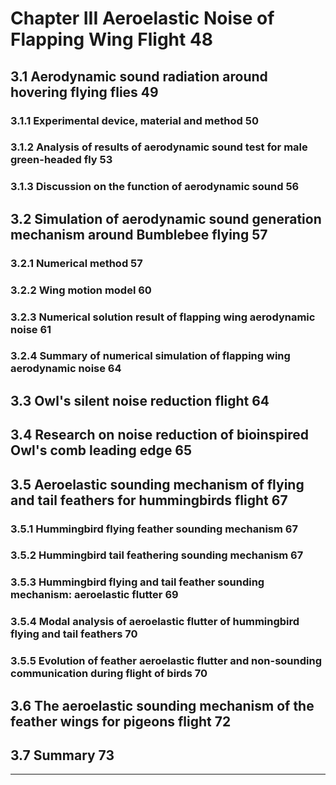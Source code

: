 ﻿# Chapter III Aeroelastic Noise of Flapping Wing Flight								48

## 3.1 Aerodynamic sound radiation around hovering flying flies							49

### 3.1.1 Experimental device, material and method								50

### 3.1.2 Analysis of results of aerodynamic sound test for male green-headed fly				53

### 3.1.3 Discussion on the function of aerodynamic sound							56

## 3.2 Simulation of aerodynamic sound generation mechanism around Bumblebee flying				57

### 3.2.1 Numerical method											57

### 3.2.2 Wing motion model											60

### 3.2.3 Numerical solution result of flapping wing aerodynamic noise						61

### 3.2.4 Summary of numerical simulation of flapping wing aerodynamic noise					64

## 3.3 Owl's silent noise reduction flight									64

## 3.4 Research on noise reduction of bioinspired Owl's comb leading edge					65

## 3.5 Aeroelastic sounding mechanism of flying and tail feathers for hummingbirds flight			67

### 3.5.1 Hummingbird flying feather sounding mechanism								67

### 3.5.2 Hummingbird tail feathering sounding mechanism							67

### 3.5.3 Hummingbird flying and tail feather sounding mechanism: aeroelastic flutter				69

### 3.5.4 Modal analysis of aeroelastic flutter of hummingbird flying and tail feathers				70

### 3.5.5 Evolution of feather aeroelastic flutter and non-sounding communication during flight of birds	70

## 3.6 The aeroelastic sounding mechanism of the feather wings for pigeons flight				72

## 3.7 Summary													73
--------------------------------------------------------------------------------------------------------- 
